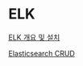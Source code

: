 # ELK

[ELK 개요 및 설치](ELK%2015d168458bc24bddb0362e89c5504604/ELK%20%E1%84%80%E1%85%A2%E1%84%8B%E1%85%AD%20%E1%84%86%E1%85%B5%E1%86%BE%20%E1%84%89%E1%85%A5%E1%86%AF%E1%84%8E%E1%85%B5%20bdd05f9691d048469003b63a8e2e766e.md)

[Elasticsearch CRUD](ELK%2015d168458bc24bddb0362e89c5504604/Elasticsearch%20CRUD%208a07b9227d6049cea88d8b06a6207fa1.md)